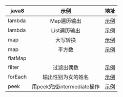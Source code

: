 | java8 | 示例 | 地址 |
| ---------- | :-----------:  | :-----------: |
| lambda | Map遍历输出 | [示例](src/com/somliy/lambda/MapPrintf.java) |
| lambda | List遍历输出 | [示例](src/com/somliy/lambda/ListPrintf.java) |
| map | 大写转换 | [示例](src/com/somliy/map/SquareNumber.java) |
| map | 平方数 | [示例](src/com/somliy/map/ToUpperCase.java) |
| flatMap |  |  |
| filter | 过滤出偶数 | [示例](src/com/somliy/filter/RemainsEven.java) |
| forEach | 输出性别为女的姓名 | [示例](src/com/somliy/forEach/MothPerson.java) |
| peek | 用peek完成intermediate操作 | [示例](src/com/somliy/peek/peek.java) |

